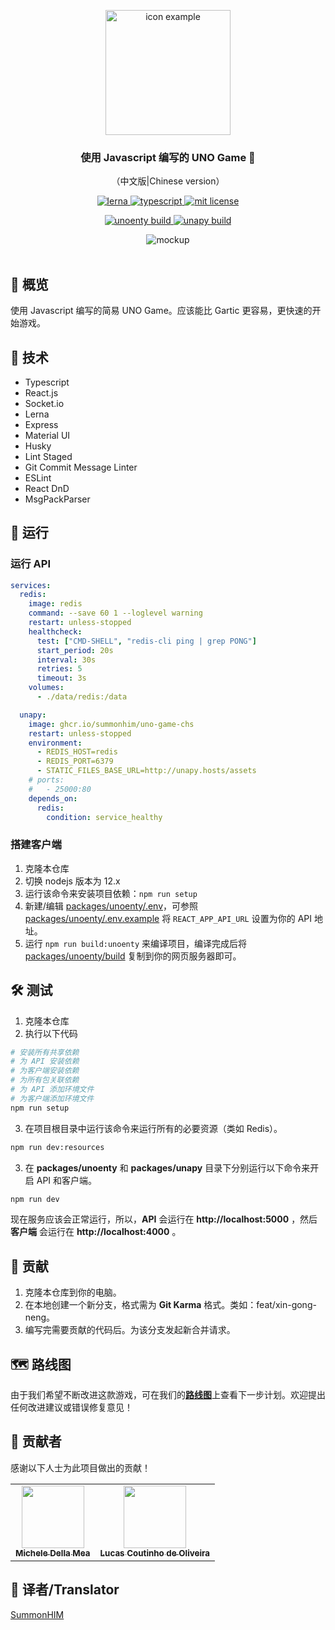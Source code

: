 <p align="center">
	<img src="./assets/uno_icon.png" width="200" alt="icon example" />
</p>	

<h3 align="center">
  使用 Javascript 编写的 UNO Game 🎴
</h3>

<p align="center">
（中文版|Chinese version）
</p>

<p align="center">
	<a href="https://lerna.js.org/">
		<img alt="lerna" src="https://img.shields.io/badge/maintained%20with-lerna-cc00ff.svg" alt="通过 lerna 维护"/>
	</a>
	<a href="https://github.com/microsoft/TypeScript">
		<img alt="typescript" src="https://img.shields.io/badge/typescript-3178c6?logo=typescript&logoColor=fff">
	</a>
	<a href="https://github.com/summonhim/uno-game">
		<img alt="mit license" src="https://img.shields.io/github/license/summonhim/uno-game?color=0051ff" />
	</a>
</p>
<p align="center">
	<a href="https://github.com/summonhim/uno-game">
		<img alt="unoenty build" src="https://github.com/summonhim/uno-game/workflows/Unoenty%20CI/badge.svg" />
	</a>
	<a href="https://github.com/summonhim/uno-game">
		<img alt="unapy build" src="https://github.com/summonhim/uno-game/workflows/Unapy%20CI/badge.svg" />
	</a>
</p>

<p align="center">
	<img src="./assets/main_preview.gif" alt="mockup" />
	<br></br>
	<!-- <a href="https://uno.guilherr.me">Click here to play this game</a> -->
</p>

## 📌 概览

使用 Javascript 编写的简易 UNO Game。应该能比 Gartic 更容易，更快速的开始游戏。

## 🔧 技术

- Typescript
- React.js
- Socket.io
- Lerna
- Express
- Material UI
- Husky
- Lint Staged
- Git Commit Message Linter
- ESLint
- React DnD
- MsgPackParser

## 🚀 运行

### 运行 API

```yaml
services:
  redis:
    image: redis
    command: --save 60 1 --loglevel warning
    restart: unless-stopped
    healthcheck:
      test: ["CMD-SHELL", "redis-cli ping | grep PONG"]
      start_period: 20s
      interval: 30s
      retries: 5
      timeout: 3s
    volumes:
      - ./data/redis:/data

  unapy:
    image: ghcr.io/summonhim/uno-game-chs
    restart: unless-stopped
    environment:
      - REDIS_HOST=redis
      - REDIS_PORT=6379
      - STATIC_FILES_BASE_URL=http://unapy.hosts/assets
    # ports:
    #   - 25000:80
    depends_on:
      redis:
        condition: service_healthy
```

### 搭建客户端

1. 克隆本仓库
2. 切换 nodejs 版本为 12.x
3. 运行该命令来安装项目依赖：`npm run setup`
4. 新建/编辑 [packages/unoenty/.env](packages/unoenty/.env)，可参照 [packages/unoenty/.env.example](packages/unoenty/.env.example) 将 `REACT_APP_API_URL` 设置为你的 API 地址。
5. 运行 `npm run build:unoenty` 来编译项目，编译完成后将 [packages/unoenty/build](packages/unoenty/build) 复制到你的网页服务器即可。

## 🛠️ 测试

1. 克隆本仓库
2. 执行以下代码
```sh
# 安装所有共享依赖
# 为 API 安装依赖
# 为客户端安装依赖
# 为所有包关联依赖
# 为 API 添加环境文件
# 为客户端添加环境文件
npm run setup
```

3. 在项目根目录中运行该命令来运行所有的必要资源（类如 Redis）。
```sh
npm run dev:resources
```

3. 在 **packages/unoenty** 和 **packages/unapy** 目录下分别运行以下命令来开启 API 和客户端。
```sh
npm run dev
```

现在服务应该会正常运行，所以，**API** 会运行在 **http://localhost:5000** ，然后 **客户端** 会运行在 **http://localhost:4000** 。

## 👏 贡献

1. 克隆本仓库到你的电脑。
2. 在本地创建一个新分支，格式需为 **Git Karma** 格式。类如：feat/xin-gong-neng。
3. 编写完需要贡献的代码后。为该分支发起新合并请求。

## 🗺️ 路线图

由于我们希望不断改进这款游戏，可在我们的[**路线图**](https://github.com/guilhermebkel/uno-game/projects/1)上查看下一步计划。欢迎提出任何改进建议或错误修复意见！

## 💫 贡献者

感谢以下人士为此项目做出的贡献！

<table>
  <tr>
    <td align="center">
			<a
				href="https://github.com/ArcaneDiver" 
				title="ArcaneDiver"
			>
				<img src="https://avatars.githubusercontent.com/ArcaneDiver" width="100px;" alt=""/>
				<br />
				<sub>
					<b>Michele Della Mea</b>
				</sub>
			</a>
		</td>
		<td align="center">
			<a
				href="https://github.com/lcscout" 
				title="lcscout"
			>
				<img src="https://avatars.githubusercontent.com/lcscout" width="100px;" alt=""/>
				<br />
				<sub>
					<b>Lucas Coutinho de Oliveira</b>
				</sub>
			</a>
		</td>
  </tr>
</table>

## 📖 译者/Translator

[SummonHIM](https://github.com/SummonHIM)